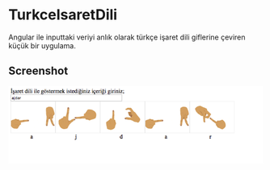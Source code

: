 # TurkceIsaretDili

Angular ile inputtaki veriyi anlık olarak türkçe işaret dili giflerine çeviren küçük bir uygulama.

## Screenshot

![Ekran görüntüsü](https://raw.githubusercontent.com/btk/TurkceIsaretDili/master/ss.png)
